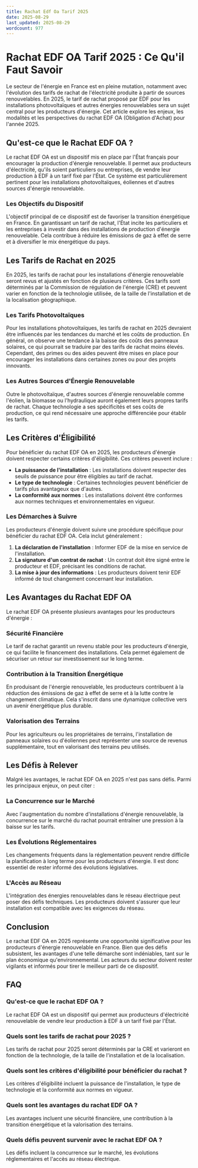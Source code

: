 ```yaml
---
title: Rachat Edf Oa Tarif 2025
date: 2025-08-29
last_updated: 2025-08-29
wordcount: 977
---
```


# Rachat EDF OA Tarif 2025 : Ce Qu'il Faut Savoir

Le secteur de l'énergie en France est en pleine mutation, notamment avec l'évolution des tarifs de rachat de l'électricité produite à partir de sources renouvelables. En 2025, le tarif de rachat proposé par EDF pour les installations photovoltaïques et autres énergies renouvelables sera un sujet central pour les producteurs d'énergie. Cet article explore les enjeux, les modalités et les perspectives du rachat EDF OA (Obligation d'Achat) pour l'année 2025.

## Qu'est-ce que le Rachat EDF OA ?

Le rachat EDF OA est un dispositif mis en place par l'État français pour encourager la production d'énergie renouvelable. Il permet aux producteurs d'électricité, qu'ils soient particuliers ou entreprises, de vendre leur production à EDF à un tarif fixé par l'État. Ce système est particulièrement pertinent pour les installations photovoltaïques, éoliennes et d'autres sources d'énergie renouvelable.

### Les Objectifs du Dispositif

L'objectif principal de ce dispositif est de favoriser la transition énergétique en France. En garantissant un tarif de rachat, l'État incite les particuliers et les entreprises à investir dans des installations de production d'énergie renouvelable. Cela contribue à réduire les émissions de gaz à effet de serre et à diversifier le mix énergétique du pays.

## Les Tarifs de Rachat en 2025

En 2025, les tarifs de rachat pour les installations d'énergie renouvelable seront revus et ajustés en fonction de plusieurs critères. Ces tarifs sont déterminés par la Commission de régulation de l'énergie (CRE) et peuvent varier en fonction de la technologie utilisée, de la taille de l'installation et de la localisation géographique.

### Les Tarifs Photovoltaïques

Pour les installations photovoltaïques, les tarifs de rachat en 2025 devraient être influencés par les tendances du marché et les coûts de production. En général, on observe une tendance à la baisse des coûts des panneaux solaires, ce qui pourrait se traduire par des tarifs de rachat moins élevés. Cependant, des primes ou des aides peuvent être mises en place pour encourager les installations dans certaines zones ou pour des projets innovants.

### Les Autres Sources d'Énergie Renouvelable

Outre le photovoltaïque, d'autres sources d'énergie renouvelable comme l'éolien, la biomasse ou l'hydraulique auront également leurs propres tarifs de rachat. Chaque technologie a ses spécificités et ses coûts de production, ce qui rend nécessaire une approche différenciée pour établir les tarifs.

## Les Critères d'Éligibilité

Pour bénéficier du rachat EDF OA en 2025, les producteurs d'énergie doivent respecter certains critères d'éligibilité. Ces critères peuvent inclure :

- **La puissance de l'installation** : Les installations doivent respecter des seuils de puissance pour être éligibles au tarif de rachat.
- **Le type de technologie** : Certaines technologies peuvent bénéficier de tarifs plus avantageux que d'autres.
- **La conformité aux normes** : Les installations doivent être conformes aux normes techniques et environnementales en vigueur.

### Les Démarches à Suivre

Les producteurs d'énergie doivent suivre une procédure spécifique pour bénéficier du rachat EDF OA. Cela inclut généralement :

1. **La déclaration de l'installation** : Informer EDF de la mise en service de l'installation.
2. **La signature d'un contrat de rachat** : Un contrat doit être signé entre le producteur et EDF, précisant les conditions de rachat.
3. **La mise à jour des informations** : Les producteurs doivent tenir EDF informé de tout changement concernant leur installation.

## Les Avantages du Rachat EDF OA

Le rachat EDF OA présente plusieurs avantages pour les producteurs d'énergie :

### Sécurité Financière

Le tarif de rachat garantit un revenu stable pour les producteurs d'énergie, ce qui facilite le financement des installations. Cela permet également de sécuriser un retour sur investissement sur le long terme.

### Contribution à la Transition Énergétique

En produisant de l'énergie renouvelable, les producteurs contribuent à la réduction des émissions de gaz à effet de serre et à la lutte contre le changement climatique. Cela s'inscrit dans une dynamique collective vers un avenir énergétique plus durable.

### Valorisation des Terrains

Pour les agriculteurs ou les propriétaires de terrains, l'installation de panneaux solaires ou d'éoliennes peut représenter une source de revenus supplémentaire, tout en valorisant des terrains peu utilisés.

## Les Défis à Relever

Malgré les avantages, le rachat EDF OA en 2025 n'est pas sans défis. Parmi les principaux enjeux, on peut citer :

### La Concurrence sur le Marché

Avec l'augmentation du nombre d'installations d'énergie renouvelable, la concurrence sur le marché du rachat pourrait entraîner une pression à la baisse sur les tarifs.

### Les Évolutions Réglementaires

Les changements fréquents dans la réglementation peuvent rendre difficile la planification à long terme pour les producteurs d'énergie. Il est donc essentiel de rester informé des évolutions législatives.

### L'Accès au Réseau

L'intégration des énergies renouvelables dans le réseau électrique peut poser des défis techniques. Les producteurs doivent s'assurer que leur installation est compatible avec les exigences du réseau.

## Conclusion

Le rachat EDF OA en 2025 représente une opportunité significative pour les producteurs d'énergie renouvelable en France. Bien que des défis subsistent, les avantages d'une telle démarche sont indéniables, tant sur le plan économique qu'environnemental. Les acteurs du secteur doivent rester vigilants et informés pour tirer le meilleur parti de ce dispositif.

## FAQ

### Qu'est-ce que le rachat EDF OA ?

Le rachat EDF OA est un dispositif qui permet aux producteurs d'électricité renouvelable de vendre leur production à EDF à un tarif fixé par l'État.

### Quels sont les tarifs de rachat pour 2025 ?

Les tarifs de rachat pour 2025 seront déterminés par la CRE et varieront en fonction de la technologie, de la taille de l'installation et de la localisation.

### Quels sont les critères d'éligibilité pour bénéficier du rachat ?

Les critères d'éligibilité incluent la puissance de l'installation, le type de technologie et la conformité aux normes en vigueur.

### Quels sont les avantages du rachat EDF OA ?

Les avantages incluent une sécurité financière, une contribution à la transition énergétique et la valorisation des terrains.

### Quels défis peuvent survenir avec le rachat EDF OA ?

Les défis incluent la concurrence sur le marché, les évolutions réglementaires et l'accès au réseau électrique.